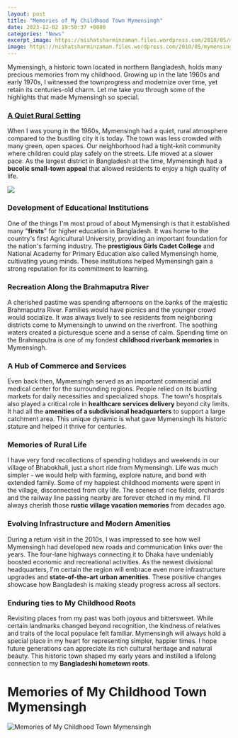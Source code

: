```yaml
---
layout: post
title: "Memories of My Childhood Town Mymensingh"
date: 2023-12-02 19:50:37 +0000
categories: "News"
excerpt_image: https://nishatsharminzaman.files.wordpress.com/2018/05/mymensingh02.gif
image: https://nishatsharminzaman.files.wordpress.com/2018/05/mymensingh02.gif
---
```


Mymensingh, a historic town located in northern Bangladesh, holds many precious memories from my childhood. Growing up in the late 1960s and early 1970s, I witnessed the townprogress and modernize over time, yet retain its centuries-old charm. Let me take you through some of the highlights that made Mymensingh so special.
### [A Quiet Rural Setting](https://thelivenews.github.io/2023-11-25-top-sights-and-activities-for-luxembourg-tourists/) 
When I was young in the 1960s, Mymensingh had a quiet, rural atmosphere compared to the bustling city it is today. The town was less crowded with many green, open spaces. Our neighborhood had a tight-knit community where children could play safely on the streets. Life moved at a slower pace. As the largest district in Bangladesh at the time, Mymensingh had a **bucolic small-town appeal** that allowed residents to enjoy a high quality of life.

![](https://4.bp.blogspot.com/-yGwzu3J6W-Q/UJEfva8PGUI/AAAAAAAAa10/S4J79pTgBSo/s1600/1-+Mymensingh+City+Bangladesh.JPG)
### **Development of Educational Institutions**
One of the things I'm most proud of about Mymensingh is that it established many "**firsts**" for higher education in Bangladesh. It was home to the country's first Agricultural University, providing an important foundation for the nation's farming industry. The **prestigious Girls Cadet College** and National Academy for Primary Education also called Mymensingh home, cultivating young minds. These institutions helped Mymensingh gain a strong reputation for its commitment to learning.
### **Recreation Along the Brahmaputra River** 
A cherished pastime was spending afternoons on the banks of the majestic Brahmaputra River. Families would have picnics and the younger crowd would socialize. It was always lively to see residents from neighboring districts come to Mymensingh to unwind on the riverfront. The soothing waters created a picturesque scene and a sense of calm. Spending time on the Brahmaputra is one of my fondest **childhood riverbank memories** in Mymensingh.
### **A Hub of Commerce and Services**
Even back then, Mymensingh served as an important commercial and medical center for the surrounding regions. People relied on its bustling markets for daily necessities and specialized shops. The town's hospitals also played a critical role in **healthcare services delivery** beyond city limits. It had all the **amenities of a subdivisional headquarters** to support a large catchment area. This unique dynamic is what gave Mymensingh its historic stature and helped it thrive for centuries.
### **Memories of Rural Life** 
I have very fond recollections of spending holidays and weekends in our village of Bhabokhali, just a short ride from Mymensingh. Life was much simpler - we would help with farming, explore nature, and bond with extended family. Some of my happiest childhood moments were spent in the village, disconnected from city life. The scenes of rice fields, orchards and the railway line passing nearby are forever etched in my mind. I'll always cherish those **rustic village vacation memories** from decades ago.
### **Evolving Infrastructure and Modern Amenities**  
During a return visit in the 2010s, I was impressed to see how well Mymensingh had developed new roads and communication links over the years. The four-lane highways connecting it to Dhaka have undeniably boosted economic and recreational activities. As the newest divisional headquarters, I'm certain the region will embrace even more infrastructure upgrades and **state-of-the-art urban amenities**. These positive changes showcase how Bangladesh is making steady progress across all sectors.
### **Enduring ties to My Childhood Roots**
Revisiting places from my past was both joyous and bittersweet. While certain landmarks changed beyond recognition, the kindness of relatives and traits of the local populace felt familiar. Mymensingh will always hold a special place in my heart for representing simpler, happier times. I hope future generations can appreciate its rich cultural heritage and natural beauty. This historic town shaped my early years and instilled a lifelong connection to my **Bangladeshi hometown roots**.
# Memories of My Childhood Town Mymensingh 
![Memories of My Childhood Town Mymensingh](https://nishatsharminzaman.files.wordpress.com/2018/05/mymensingh02.gif)